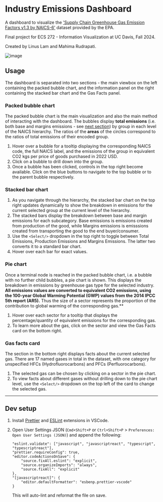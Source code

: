 # Industry Emissions Dashboard

A dashboard to visualize the ['Supply Chain Greenhouse Gas Emission Factors v1.3 by NAICS-6'](https://catalog.data.gov/dataset/supply-chain-greenhouse-gas-emission-factors-v1-3-by-naics-6) dataset provided by the EPA.

Final project for ECS 272 - Information Visualization at UC Davis, Fall 2024.

Created by Linus Lam and Mahima Rudrapati.


![image](https://github.com/user-attachments/assets/3dda7800-7fd0-4a37-b696-7e65ae434104)

## Usage

The dashboard is separated into two sections - the main viewbox on the left containing the packed bubble chart, and the information panel on the right containing the stacked bar chart and the Gas Facts panel.

### Packed bubble chart

The packed bubble chart is the main visualization and also the main method of interacting with the dashboard. The bubbles display **total emissions** (i.e. both base and margins emissions - see [next section](#stacked-bar-chart)) by group in each level of the NAICS hierarchy. The ratios of the **areas** of the circles correspond to the ratios of total emissions of their encoded group.

1. Hover over a bubble for a tooltip displaying the corresponding NAICS code, the full NAICS label, and the emissions of the group in equivalent CO2 kgs per price of goods purchased in 2022 USD.
2. Click on a bubble to drill down into the group.
3. Once a bubble has been clicked, controls in the top right become available. Click on the blue buttons to navigate to the top bubble or to the parent bubble respectively.

### Stacked bar chart

1. As you navigate through the hierarchy, the stacked bar chart on the top right updates dynamically to show the breakdown in emissions for the current selected group at the current level of the hierarchy.
2. The stacked bars display the breakdown between base and margin emissions for each subcategory. Base emissions is emissions created from production of the good, while Margins emissions is emisssions created from transporting the good to the end buyer/consumer.
3. Use the `<Select/>` dropdown in the top right to toggle between Total Emissions, Production Emissions and Margins Emissions. The latter two converts it to a standard bar chart.
4. Hover over each bar for exact values.

### Pie chart

Once a terminal node is reached in the packed bubble chart, i.e. a bubble with no further child bubbles, a pie chart is shown. This displays the breakdown in emissions by greenhouse gas type for the selected industry. **All emissions values are converted to equivalent CO2 emissions, using the 100-year Global Warming Potential (GWP) values from the 2014 IPCC 5th report (AR5).** Thus the size of a sector represents the proportion of the contribution to global warming of the corresponding gas.**

1. Hover over each sector for a tooltip that displays the percentage/quantity of equivalent emissions for the corresponding gas.
2. To learn more about the gas, click on the sector and view the Gas Facts card on the bottom right.

### Gas facts card

The section in the bottom right displays facts about the current selected gas. There are 17 named gases in total in the dataset, with one category for unspecified HFCs (Hydrofluorocarbons) and PFCs (Perfluorocarbons).

1. The selected gas can be chosen by clicking on a sector in the pie chart.
2. To view facts about different gases without drilling down to the pie chart level, use the `<Select/>` dropdown on the top left of the card to change the selected gas.

---

## Dev setup

1. Install [Prettier](https://marketplace.visualstudio.com/items?itemName=esbenp.prettier-vscode) and [ESLint](https://marketplace.visualstudio.com/items?itemName=dbaeumer.vscode-eslint) extensions in VSCode.
2. Open User Settings JSON (`Cmd+Shift+P` or `Ctrl+Shift+P` > `Preferences: Open User Settings (JSON)`) and append the following:

    ```
    "eslint.validate": ["javascript", "javascriptreact", "typescript", "typescriptreact"],
    "prettier.requireConfig": true,
    "editor.codeActionsOnSave": {
        "source.fixAll.eslint": "explicit",
        "source.organizeImports": "always",
        "source.fixAll": "explicit"
    },
    "[javascriptreact]": {
        "editor.defaultFormatter": "esbenp.prettier-vscode"
    }

    ```

    This will auto-lint and reformat the file on save.

